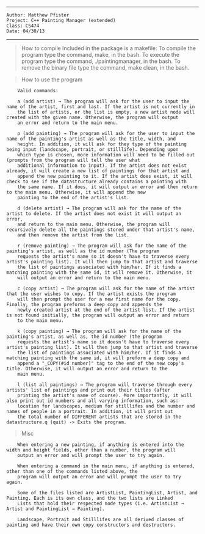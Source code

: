 ************************************
	Author: Matthew Pfister
	Project: C++ Painting Manager (extended)
	Class: CS474
	Date: 04/30/13
************************************

>How to compile
		Included in the package is a makefile:
		To compile the program type the command, make, in the bash.
		To execute the program type the command, ./paintingmanager, in the bash.
		To remove the binary file type the command, make clean, in the bash.

>How to use the program

		Valid commands:

		a (add artist) → The program will ask for the user to input the name of the artist, first and last. If the artist is not currently in
		the list of artists, or the list is empty, a new artist node will created with the given name. Otherwise, the program will output
		an error and return to the main menu.

		p (add painting) → The program will ask for the user to input the name of the painting's artist as well as the title, width, and
		height. In addition, it will ask for they type of the painting being input (landscape, portrait, or stilllife). Depending upon
		which type is chosen, more information will need to be filled out (prompts from the program will tell the user what
		additional information to input). If the artist does not exist already, it will create a new list of paintings for that artist and
		append the new painting to it. If the artist does exist, it will check to see if the datastructure already contains a painting with
		the same name. If it does, it will output an error and then return to the main menu. Otherwise, it will append the new
		painting to the end of the artist's list.

		d (delete artist) → The program will ask for the name of the artist to delete. If the artist does not exist it will output an error,
		and return to the main menu. Otherwise, the program will recursively delete all the paintings stored under that artist's name,
		and then remove the artist from the list.

		r (remove painting) → The program will ask for the name of the painting's artist, as well as the id number (The program
		requests the artist's name so it doesn't have to traverse every artist's painting list). It will then jump to that artist and traverse
		the list of paintings associated with him/her. If it finds a matching painting with the same id, it will remove it. Otherwise, it
		will output an error and return to the main menu.

		c (copy artist) → The program will ask for the name of the artist that the user wishes to copy. If the artist exists the program
		will then prompt the user for a new first name for the copy. Finally, the program preforms a deep copy and appends the
		newly created artist at the end of the artist list. If the artist is not found initially, the program will output an error and return
		to the main menu.

		k (copy painting) → The program will ask for the name of the painting's artist, as well as, the id number (the program
		requests the artist's name so it doesn't have to traverse every artist's painting list). It will then jump to that artist and traverse
		the list of paintings associated with him/her. If it finds a matching painting with the same id, it will preform a deep copy and
		append a "_COPY(#id number)" tag to the end of the new copy's title. Otherwise, it will output an error and return to the
		main menu.

		l (list all paintings) → The program will traverse through every artists' list of paintings and print out their titles (after
		printing the artist's name of course). More importantly, it will also print out id numbers and all varying information, such as:
		location for landscapes, medium for stilllifes and the number and names of people in a portrait. In addition, it will print out
		the total number of DIFFERENT artists that are stored in the datastructure.q (quit) -> Exits the program.

>Misc

		When entering a new painting, if anything is entered into the width and height fields, other than a number, the program will
		output an error and will prompt the user to try again.

		When entering a command in the main menu, if anything is entered, other than one of the commands listed above, the
		program will output an error and will prompt the user to try again.

		Some of the files listed are ArtistList, PaintingList, Artist, and Painting. Each is its own class, and the two lists are Linked
		Lists that hold their respected node types (i.e. ArtistList → Artist and PaintingList → Painting).

		Landscape, Portrait and Stilllifes are all derived classes of painting and have their own copy constructors and destructors.
